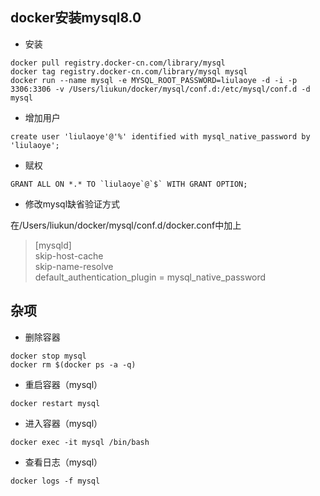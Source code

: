 ## docker安装mysql8.0
* 安装
```
docker pull registry.docker-cn.com/library/mysql
docker tag registry.docker-cn.com/library/mysql mysql   
docker run --name mysql -e MYSQL_ROOT_PASSWORD=liulaoye -d -i -p 3306:3306 -v /Users/liukun/docker/mysql/conf.d:/etc/mysql/conf.d -d mysql
```
* 增加用户
```
create user 'liulaoye'@'%' identified with mysql_native_password by 'liulaoye';
```
* 赋权
```
GRANT ALL ON *.* TO `liulaoye`@`$` WITH GRANT OPTION;
```

* 修改mysql缺省验证方式

在/Users/liukun/docker/mysql/conf.d/docker.conf中加上
> [mysqld]<br>
skip-host-cache<br>
skip-name-resolve<br>
default_authentication_plugin = mysql_native_password



## 杂项
* 删除容器
```
docker stop mysql
docker rm $(docker ps -a -q)
```
* 重启容器（mysql）
```
docker restart mysql
```
* 进入容器（mysql）
```
docker exec -it mysql /bin/bash
```
* 查看日志（mysql）
```
docker logs -f mysql
```